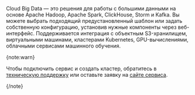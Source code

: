Cloud Big Data — это решения для работы с большими данными на основе Apache Hadoop, Apache Spark, ClickHouse, Storm и Kafka. Вы можете выбрать подходящий предустановленный шаблон или задать собственную конфигурацию, установив нужные компоненты через веб-интерфейс. Поддерживается интеграция с объектным S3-хранилищем, виртуальными машинами, кластерами Kubernetes, GPU-вычислениями, облачными сервисами машинного обучения.

{note:warn}

Чтобы подключить сервис и создать кластер, обратитесь в [техническую поддержку](/ru/contacts) или оставьте заявку на [сайте сервиса](https://cloud.vk.com/bigdata/).

{/note}